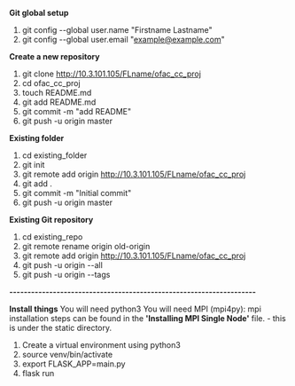 **Git global setup**

1.  git config --global user.name "Firstname Lastname"
2.  git config --global user.email "example@example.com"

**Create a new repository**

1. git clone http://10.3.101.105/FLname/ofac_cc_proj 
2. cd ofac_cc_proj
3. touch README.md
4. git add README.md
5. git commit -m "add README"
6. git push -u origin master

**Existing folder**

1.  cd existing_folder
2.  git init
3.  git remote add origin http://10.3.101.105/FLname/ofac_cc_proj
4.  git add .
5.  git commit -m "Initial commit"
6.  git push -u origin master

**Existing Git repository**

1.  cd existing_repo
2.  git remote rename origin old-origin
3.  git remote add origin http://10.3.101.105/FLname/ofac_cc_proj
4.  git push -u origin --all
5.  git push -u origin --tags

**--------------------------------------------------------------------**

**Install things**
You will need python3
You will need MPI (mpi4py): mpi installation steps can be found in the **'Installing MPI Single Node'** file. -  this is under the static directory.

1. Create a virtual environment using python3
2. source venv/bin/activate
3. export FLASK_APP=main.py
4. flask run
